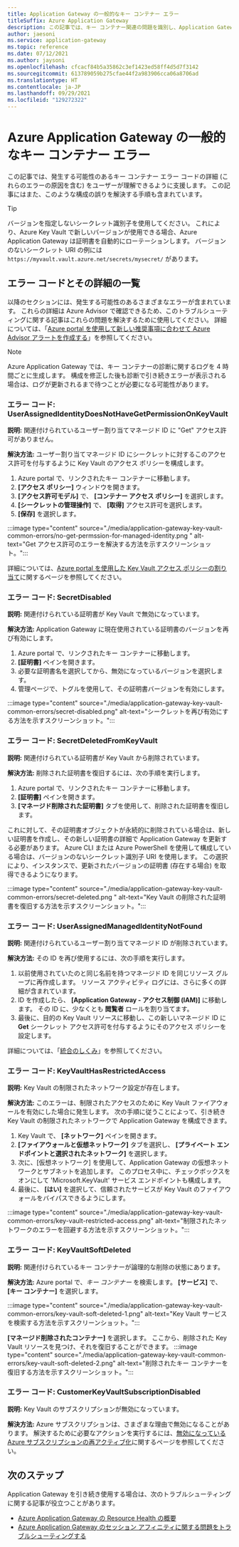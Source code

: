 ```yaml
---
title: Application Gateway の一般的なキー コンテナー エラー
titleSuffix: Azure Application Gateway
description: この記事では、キー コンテナー関連の問題を識別し、Application Gateway のスムーズな操作のためにユーザーがこれらの問題を解決できるように支援します。
author: jaesoni
ms.service: application-gateway
ms.topic: reference
ms.date: 07/12/2021
ms.author: jaysoni
ms.openlocfilehash: cfcacf84b5a35862c3ef1423ed58ff4d5d7f3142
ms.sourcegitcommit: 613789059b275cfae44f2a983906cca06a8706ad
ms.translationtype: HT
ms.contentlocale: ja-JP
ms.lasthandoff: 09/29/2021
ms.locfileid: "129272322"
---
```

# <a name="common-key-vault-errors-in-azure-application-gateway"></a>Azure Application Gateway の一般的なキー コンテナー エラー

この記事では、発生する可能性のあるキー コンテナー エラー コードの詳細 (これらのエラーの原因を含む) をユーザーが理解できるように支援します。 この記事にはまた、このような構成の誤りを解決する手順も含まれています。

> [!TIP]
> バージョンを指定しないシークレット識別子を使用してください。 これにより、Azure Key Vault で新しいバージョンが使用できる場合、Azure Application Gateway は証明書を自動的にローテーションします。 バージョンのないシークレット URI の例には `https://myvault.vault.azure.net/secrets/mysecret/` があります。

## <a name="list-of-error-codes-and-their-details"></a>エラー コードとその詳細の一覧

以降のセクションには、発生する可能性のあるさまざまなエラーが含まれています。 これらの詳細は Azure Advisor で確認できるため、このトラブルシューティングに関する記事はこれらの問題を解決するために使用してください。 詳細については、「[Azure portal を使用して新しい推奨事項に合わせて Azure Advisor アラートを作成する](../advisor/advisor-alerts-portal.md)」を参照してください。

> [!NOTE]
> Azure Application Gateway では、キー コンテナーの診断に関するログを 4 時間ごとに生成します。 構成を修正した後も診断で引き続きエラーが表示される場合は、ログが更新されるまで待つことが必要になる可能性があります。

[comment]: # (エラー コード 1)
### <a name="error-code-userassignedidentitydoesnothavegetpermissiononkeyvault"></a>エラー コード: UserAssignedIdentityDoesNotHaveGetPermissionOnKeyVault 

**説明:** 関連付けられているユーザー割り当てマネージド ID に "Get" アクセス許可がありません。 

**解決方法:** ユーザー割り当てマネージド ID にシークレットに対するこのアクセス許可を付与するように Key Vault のアクセス ポリシーを構成します。 
1. Azure portal で、リンクされたキー コンテナーに移動します。
1. **[アクセス ポリシー]** ウィンドウを開きます。
1. **[アクセス許可モデル]** で、 **[コンテナー アクセス ポリシー]** を選択します。
1. **[シークレットの管理操作]** で、 **[取得]** アクセス許可を選択します。
1. **[保存]** を選択します。

:::image type="content" source="./media/application-gateway-key-vault-common-errors/no-get-permssion-for-managed-identity.png " alt-text="Get アクセス許可のエラーを解決する方法を示すスクリーンショット。":::

詳細については、[Azure portal を使用した Key Vault アクセス ポリシーの割り当て](../key-vault/general/assign-access-policy-portal.md)に関するページを参照してください。

[comment]: # (エラー コード 2)
### <a name="error-code-secretdisabled"></a>エラー コード: SecretDisabled 

**説明:** 関連付けられている証明書が Key Vault で無効になっています。 

**解決方法:** Application Gateway に現在使用されている証明書のバージョンを再び有効にします。
1. Azure portal で、リンクされたキー コンテナーに移動します。
1. **[証明書]** ペインを開きます。
1. 必要な証明書名を選択してから、無効になっているバージョンを選択します。
1. 管理ページで、トグルを使用して、その証明書バージョンを有効にします。

:::image type="content" source="./media/application-gateway-key-vault-common-errors/secret-disabled.png" alt-text="シークレットを再び有効にする方法を示すスクリーンショット。":::

[comment]: # (エラー コード 3)
### <a name="error-code-secretdeletedfromkeyvault"></a>エラー コード: SecretDeletedFromKeyVault 

**説明:** 関連付けられている証明書が Key Vault から削除されています。 

**解決方法:** 削除された証明書を復旧するには、次の手順を実行します。 
1. Azure portal で、リンクされたキー コンテナーに移動します。
1. **[証明書]** ペインを開きます。
1. **[マネージド削除された証明書]** タブを使用して、削除された証明書を復旧します。

これに対して、その証明書オブジェクトが永続的に削除されている場合は、新しい証明書を作成し、その新しい証明書の詳細で Application Gateway を更新する必要があります。 Azure CLI または Azure PowerShell を使用して構成している場合は、バージョンのないシークレット識別子 URI を使用します。 この選択により、インスタンスで、更新されたバージョンの証明書 (存在する場合) を取得できるようになります。

:::image type="content" source="./media/application-gateway-key-vault-common-errors/secret-deleted.png " alt-text="Key Vault の削除された証明書を復旧する方法を示すスクリーンショット。":::

[comment]: # (エラー コード 4)
### <a name="error-code-userassignedmanagedidentitynotfound"></a>エラー コード: UserAssignedManagedIdentityNotFound 

**説明:** 関連付けられているユーザー割り当てマネージド ID が削除されています。 

**解決方法:** その ID を再び使用するには、次の手順を実行します。
1. 以前使用されていたのと同じ名前を持つマネージド ID を同じリソース グループに再作成します。 リソース アクティビティ ログには、さらに多くの詳細が含まれています。 
1. ID を作成したら、 **[Application Gateway - アクセス制御 (IAM)]** に移動します。 その ID に、少なくとも **閲覧者** ロールを割り当てます。
1. 最後に、目的の Key Vault リソースに移動し、この新しいマネージド ID に **Get** シークレット アクセス許可を付与するようにそのアクセス ポリシーを設定します。 

詳細については、「[統合のしくみ](./key-vault-certs.md#how-integration-works)」を参照してください。

[comment]: # (エラー コード 5)
### <a name="error-code-keyvaulthasrestrictedaccess"></a>エラー コード: KeyVaultHasRestrictedAccess

**説明:** Key Vault の制限されたネットワーク設定が存在します。 

**解決方法:** このエラーは、制限されたアクセスのために Key Vault ファイアウォールを有効にした場合に発生します。 次の手順に従うことによって、引き続き Key Vault の制限されたネットワークで Application Gateway を構成できます。
1. Key Vault で、 **[ネットワーク]** ペインを開きます。
1. **[ファイアウォールと仮想ネットワーク]** タブを選択し、 **[プライベート エンドポイントと選択されたネットワーク]** を選択します。
1. 次に、[仮想ネットワーク] を使用して、Application Gateway の仮想ネットワークとサブネットを追加します。 このプロセス中に、チェックボックスをオンにして 'Microsoft.KeyVault' サービス エンドポイントも構成します。
1. 最後に、 **[はい]** を選択して、信頼されたサービスが Key Vault のファイアウォールをバイパスできるようにします。

:::image type="content" source="./media/application-gateway-key-vault-common-errors/key-vault-restricted-access.png" alt-text="制限されたネットワークのエラーを回避する方法を示すスクリーンショット。":::

[comment]: # (エラー コード 6)
### <a name="error-code-keyvaultsoftdeleted"></a>エラー コード: KeyVaultSoftDeleted 

**説明:** 関連付けられているキー コンテナーが論理的な削除の状態にあります。 

**解決方法:** Azure portal で、*キー コンテナー* を検索します。 **[サービス]** で、 **[キー コンテナー]** を選択します。

:::image type="content" source="./media/application-gateway-key-vault-common-errors/key-vault-soft-deleted-1.png" alt-text="Key Vault サービスを検索する方法を示すスクリーンショット。":::

**[マネージド削除されたコンテナー]** を選択します。 ここから、削除された Key Vault リソースを見つけ、それを復旧することができます。
:::image type="content" source="./media/application-gateway-key-vault-common-errors/key-vault-soft-deleted-2.png" alt-text="削除されたキー コンテナーを復旧する方法を示すスクリーンショット。":::

[comment]: # (エラー コード 7)
### <a name="error-code-customerkeyvaultsubscriptiondisabled"></a>エラー コード: CustomerKeyVaultSubscriptionDisabled 

**説明:** Key Vault のサブスクリプションが無効になっています。 

**解決方法:** Azure サブスクリプションは、さまざまな理由で無効になることがあります。 解決するために必要なアクションを実行するには、[無効になっている Azure サブスクリプションの再アクティブ化](../cost-management-billing/manage/subscription-disabled.md)に関するページを参照してください。

## <a name="next-steps"></a>次のステップ

Application Gateway を引き続き使用する場合は、次のトラブルシューティングに関する記事が役立つことがあります。

- [Azure Application Gateway の Resource Health の概要](resource-health-overview.md)
- [Azure Application Gateway のセッション アフィニティに関する問題をトラブルシューティングする](how-to-troubleshoot-application-gateway-session-affinity-issues.md)
